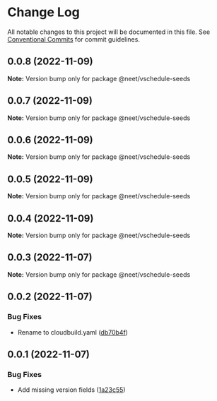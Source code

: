 # Change Log

All notable changes to this project will be documented in this file.
See [Conventional Commits](https://conventionalcommits.org) for commit guidelines.

## 0.0.8 (2022-11-09)

**Note:** Version bump only for package @neet/vschedule-seeds

## 0.0.7 (2022-11-09)

**Note:** Version bump only for package @neet/vschedule-seeds

## 0.0.6 (2022-11-09)

**Note:** Version bump only for package @neet/vschedule-seeds

## 0.0.5 (2022-11-09)

**Note:** Version bump only for package @neet/vschedule-seeds

## 0.0.4 (2022-11-09)

**Note:** Version bump only for package @neet/vschedule-seeds

## 0.0.3 (2022-11-07)

**Note:** Version bump only for package @neet/vschedule-seeds

## 0.0.2 (2022-11-07)

### Bug Fixes

* Rename to cloudbuild.yaml ([db70b4f](https://github.com/neet/vschedule/commit/db70b4f42daf898f364266b2fb03696e6972170d))

## 0.0.1 (2022-11-07)

### Bug Fixes

* Add missing version fields ([1a23c55](https://github.com/neet/refined-itsukara-link/commit/1a23c550155e6b691aaacd050b149b8445a11965))

